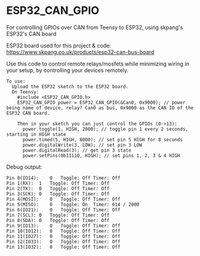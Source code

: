 # ESP32_CAN_GPIO
For controlling GPIOs over CAN from Teensy to ESP32, using skpang's ESP32's CAN board


ESP32 board used for this project & code: https://www.skpang.co.uk/products/esp32-can-bus-board

Use this code to control remote relays/mosfets while minimizing wiring in your setup, by controlling your devices remotely.
```
To use:
  Upload the ESP32 sketch to the ESP32 board.
  On Teensy:
    #include <ESP32_CAN_GPIO.h>
    ESP32_CAN_GPIO power = ESP32_CAN_GPIO(&Can0, 0x9000); // power being name of device, relay? Can0 as bus, 0x9000 as the CAN ID of the ESP32 CAN board.
    
    Then in your sketch you can just control the GPIOs (0->13):
      power.toggle(1, HIGH, 2000); // toggle pin 1 every 2 seconds, starting in HIGH state
      power.timed(5, HIGH, 8000); // set pin 5 HIGH for 8 seconds
      power.digitalWrite(3, LOW); // set pin 3 LOW
      power.digitalRead(3); // get pin 3 state
      power.setPins(0b11110, HIGH); // set pins 1, 2, 3 & 4 HIGH
```


Debug output:
```
Pin 0(IO14):	0	Toggle: Off	Timer: Off
Pin 1(RX):	1	Toggle: Off	Timer: Off
Pin 2(TX):	0	Toggle: Off	Timer: Off
Pin 3(SCK):	0	Toggle: Off	Timer: Off
Pin 4(MOSI):	0	Toggle: Off	Timer: Off
Pin 5(MISO):	0	Toggle: On	Timer: 614 / 2000
Pin 6(IO21):	0	Toggle: Off	Timer: Off
Pin 7(SCL):	0	Toggle: Off	Timer: Off
Pin 8(SDA):	0	Toggle: Off	Timer: Off
Pin 9(IO13):	0	Toggle: Off	Timer: Off
Pin 10(IO12):	0	Toggle: Off	Timer: Off
Pin 11(IO27):	0	Toggle: Off	Timer: Off
Pin 12(IO33):	0	Toggle: Off	Timer: Off
Pin 13(IO32):	0	Toggle: Off	Timer: Off
```
